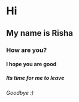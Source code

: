# Hi
## My name is Risha 
### How are you?
#### I hope you are good
##### Its time for me to leave
###### Goodbye :)
